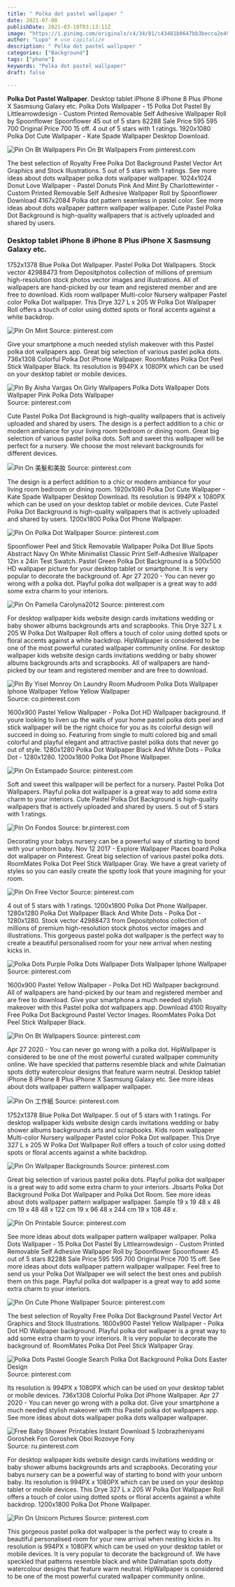 ```yaml
---
title: " Polka dot pastel wallpaper "
date: 2021-07-08
publishDate: 2021-03-19T03:13:11Z
image: "https://i.pinimg.com/originals/c4/34/81/c43481b0647bb3becca2e4927d59afe4.jpg"
author: "Lupo" # use capitalize
description: " Polka dot pastel wallpaper "
categories: ["Background"]
tags: ["phone"]
keywords: "Polka dot pastel wallpaper"
draft: false

---
```



**Polka Dot Pastel Wallpaper**. Desktop tablet iPhone 8 iPhone 8 Plus iPhone X Sasmsung Galaxy etc. Polka Dots Wallpaper - 15 Polka Dot Pastel By Littlearrowdesign - Custom Printed Removable Self Adhesive Wallpaper Roll by Spoonflower Spoonflower 45 out of 5 stars 82288 Sale Price 595 595 700 Original Price 700 15 off. 4 out of 5 stars with 1 ratings. 1920x1080 Polka Dot Cute Wallpaper - Kate Spade Wallpaper Desktop Download.

![Pin On Bt Wallpapers](https://i.pinimg.com/474x/54/6d/50/546d50a11d1b297f448fd03597375b46.jpg "Pin On Bt Wallpapers")
Pin On Bt Wallpapers From pinterest.com


The best selection of Royalty Free Polka Dot Background Pastel Vector Art Graphics and Stock Illustrations. 5 out of 5 stars with 1 ratings. See more ideas about dots wallpaper polka dots wallpaper wallpaper. 1024x1024 Donut Love Wallpaper - Pastel Donuts Pink And Mint By Charlottewinter - Custom Printed Removable Self Adhesive Wallpaper Roll by Spoonflower Download 4167x2084 Polka dot pattern seamless in pastel color. See more ideas about dots wallpaper pattern wallpaper wallpaper. Cute Pastel Polka Dot Background is high-quality wallpapers that is actively uploaded and shared by users.

### Desktop tablet iPhone 8 iPhone 8 Plus iPhone X Sasmsung Galaxy etc.

1752x1378 Blue Polka Dot Wallpaper. Pastel Polka Dot Wallpapers. Stock vector 42988473 from Depositphotos collection of millions of premium high-resolution stock photos vector images and illustrations. All of wallpapers are hand-picked by our team and registered member and are free to download. Kids room wallpaper Multi-color Nursery wallpaper Pastel color Polka Dot wallpaper. This Drye 327 L x 205 W Polka Dot Wallpaper Roll offers a touch of color using dotted spots or floral accents against a white backdrop.


![Pin On Mint](https://i.pinimg.com/originals/a5/ab/dc/a5abdcebe9db3fc5bfb68c555ece9a45.png "Pin On Mint")
Source: pinterest.com

Give your smartphone a much needed stylish makeover with this Pastel polka dot wallpapers app. Great big selection of various pastel polka dots. 736x1308 Colorful Polka Dot iPhone Wallpaper. RoomMates Polka Dot Peel Stick Wallpaper Black. Its resolution is 994PX x 1080PX which can be used on your desktop tablet or mobile devices.

![Pin By Aisha Vargas On Girly Wallpapers Polka Dots Wallpaper Dots Wallpaper Pink Polka Dots Wallpaper](https://i.pinimg.com/originals/53/08/53/5308532599c65c43eca5a9329be798fe.jpg "Pin By Aisha Vargas On Girly Wallpapers Polka Dots Wallpaper Dots Wallpaper Pink Polka Dots Wallpaper")
Source: pinterest.com

Cute Pastel Polka Dot Background is high-quality wallpapers that is actively uploaded and shared by users. The design is a perfect addition to a chic or modern ambiance for your living room bedroom or dining room. Great big selection of various pastel polka dots. Soft and sweet this wallpaper will be perfect for a nursery. We choose the most relevant backgrounds for different devices.

![Pin On 美髮和美妝](https://i.pinimg.com/originals/06/39/17/063917430164898d6386dd5fdb51b516.jpg "Pin On 美髮和美妝")
Source: pinterest.com

The design is a perfect addition to a chic or modern ambiance for your living room bedroom or dining room. 1920x1080 Polka Dot Cute Wallpaper - Kate Spade Wallpaper Desktop Download. Its resolution is 994PX x 1080PX which can be used on your desktop tablet or mobile devices. Cute Pastel Polka Dot Background is high-quality wallpapers that is actively uploaded and shared by users. 1200x1800 Polka Dot Phone Wallpaper.

![Pin On Polka Dot Wallpaper](https://i.pinimg.com/originals/39/ab/d5/39abd576ba542713b7a3fcb671dc01a8.jpg "Pin On Polka Dot Wallpaper")
Source: pinterest.com

Spoonflower Peel and Stick Removable Wallpaper Polka Dot Blue Spots Abstract Navy On White Minimalist Classic Print Self-Adhesive Wallpaper 12in x 24in Test Swatch. Pastel Green Polka Dot Background is a 500x500 HD wallpaper picture for your desktop tablet or smartphone. It is very popular to decorate the background of. Apr 27 2020 - You can never go wrong with a polka dot. Playful polka dot wallpaper is a great way to add some extra charm to your interiors.

![Pin On Pamella Carolyna2012](https://i.pinimg.com/474x/4c/39/2b/4c392b921fd5f630a14dc1ec2cf1d6de.jpg "Pin On Pamella Carolyna2012")
Source: pinterest.com

For desktop wallpaper kids website design cards invitations wedding or baby shower albums backgrounds arts and scrapbooks. This Drye 327 L x 205 W Polka Dot Wallpaper Roll offers a touch of color using dotted spots or floral accents against a white backdrop. HipWallpaper is considered to be one of the most powerful curated wallpaper community online. For desktop wallpaper kids website design cards invitations wedding or baby shower albums backgrounds arts and scrapbooks. All of wallpapers are hand-picked by our team and registered member and are free to download.

![Pin By Yisel Monroy On Laundry Room Mudroom Polka Dots Wallpaper Iphone Wallpaper Yellow Yellow Wallpaper](https://i.pinimg.com/originals/47/9a/f1/479af1f7f011e5453c23a9f2b87a4e86.jpg "Pin By Yisel Monroy On Laundry Room Mudroom Polka Dots Wallpaper Iphone Wallpaper Yellow Yellow Wallpaper")
Source: co.pinterest.com

1600x900 Pastel Yellow Wallpaper - Polka Dot HD Wallpaper background. If youre looking to liven up the walls of your home pastel polka dots peel and stick wallpaper will be the right choice for you as its colorful design will succeed in doing so. Featuring from single to multi colored big and small colorful and playful elegant and attractive pastel polka dots that never go out of style. 1280x1280 Polka Dot Wallpaper Black And White Dots - Polka Dot - 1280x1280. 1200x1800 Polka Dot Phone Wallpaper.

![Pin On Estampado](https://i.pinimg.com/originals/51/00/e0/5100e01bf63e3c2bd324057a0d7d4d15.jpg "Pin On Estampado")
Source: pinterest.com

Soft and sweet this wallpaper will be perfect for a nursery. Pastel Polka Dot Wallpapers. Playful polka dot wallpaper is a great way to add some extra charm to your interiors. Cute Pastel Polka Dot Background is high-quality wallpapers that is actively uploaded and shared by users. 5 out of 5 stars with 1 ratings.

![Pin On Fondos](https://i.pinimg.com/originals/d3/ce/ba/d3ceba071bbccca8cd777810a3b75a8b.jpg "Pin On Fondos")
Source: br.pinterest.com

Decorating your babys nursery can be a powerful way of starting to bond with your unborn baby. Nov 12 2017 - Explore Wallpaper Places board Polka dot wallpaper on Pinterest. Great big selection of various pastel polka dots. RoomMates Polka Dot Peel Stick Wallpaper Gray. We have a great variety of styles so you can easily create the spotty look that youre imagining for your room.

![Pin On Free Vector](https://i.pinimg.com/originals/70/bc/be/70bcbecc6b97ad9b2fc9f9e9e90336de.jpg "Pin On Free Vector")
Source: pinterest.com

4 out of 5 stars with 1 ratings. 1200x1800 Polka Dot Phone Wallpaper. 1280x1280 Polka Dot Wallpaper Black And White Dots - Polka Dot - 1280x1280. Stock vector 42988473 from Depositphotos collection of millions of premium high-resolution stock photos vector images and illustrations. This gorgeous pastel polka dot wallpaper is the perfect way to create a beautiful personalised room for your new arrival when nesting kicks in.

![Polka Dots Purple Polka Dots Wallpaper Dots Wallpaper Iphone Wallpaper](https://i.pinimg.com/originals/c5/a6/5d/c5a65da53dc4aba2ecd2173e852ef232.jpg "Polka Dots Purple Polka Dots Wallpaper Dots Wallpaper Iphone Wallpaper")
Source: pinterest.com

1600x900 Pastel Yellow Wallpaper - Polka Dot HD Wallpaper background. All of wallpapers are hand-picked by our team and registered member and are free to download. Give your smartphone a much needed stylish makeover with this Pastel polka dot wallpapers app. Download 4100 Royalty Free Polka Dot Background Pastel Vector Images. RoomMates Polka Dot Peel Stick Wallpaper Black.

![Pin On Bt Wallpapers](https://i.pinimg.com/474x/54/6d/50/546d50a11d1b297f448fd03597375b46.jpg "Pin On Bt Wallpapers")
Source: pinterest.com

Apr 27 2020 - You can never go wrong with a polka dot. HipWallpaper is considered to be one of the most powerful curated wallpaper community online. We have speckled that patterns resemble black and white Dalmatian spots dotty watercolour designs that feature warm neutral. Desktop tablet iPhone 8 iPhone 8 Plus iPhone X Sasmsung Galaxy etc. See more ideas about dots wallpaper pattern wallpaper wallpaper.

![Pin On 工作紙](https://i.pinimg.com/474x/11/1b/dc/111bdc01f8f02c1d42fa10fb47263c95.jpg "Pin On 工作紙")
Source: pinterest.com

1752x1378 Blue Polka Dot Wallpaper. 5 out of 5 stars with 1 ratings. For desktop wallpaper kids website design cards invitations wedding or baby shower albums backgrounds arts and scrapbooks. Kids room wallpaper Multi-color Nursery wallpaper Pastel color Polka Dot wallpaper. This Drye 327 L x 205 W Polka Dot Wallpaper Roll offers a touch of color using dotted spots or floral accents against a white backdrop.

![Pin On Wallpaper Backgrounds](https://i.pinimg.com/originals/2e/67/3e/2e673e35f6437ef80b35469c34a6b6d1.jpg "Pin On Wallpaper Backgrounds")
Source: pinterest.com

Great big selection of various pastel polka dots. Playful polka dot wallpaper is a great way to add some extra charm to your interiors. Jbsarts Polka Dot Background Polka Dot Wallpaper and Polka Dot Room. See more ideas about dots wallpaper pattern wallpaper wallpaper. Sample 19 x 19 48 x 48 cm 19 x 48 48 x 122 cm 19 x 96 48 x 244 cm 19 x 108 48 x.

![Pin On Printable](https://i.pinimg.com/originals/a4/01/5b/a4015b71edfd20bff420bc7ba1b61692.png "Pin On Printable")
Source: pinterest.com

See more ideas about dots wallpaper pattern wallpaper wallpaper. Polka Dots Wallpaper - 15 Polka Dot Pastel By Littlearrowdesign - Custom Printed Removable Self Adhesive Wallpaper Roll by Spoonflower Spoonflower 45 out of 5 stars 82288 Sale Price 595 595 700 Original Price 700 15 off. See more ideas about dots wallpaper pattern wallpaper wallpaper. Feel free to send us your Polka Dot Wallpaper we will select the best ones and publish them on this page. Playful polka dot wallpaper is a great way to add some extra charm to your interiors.

![Pin On Cute Phone Wallpaper](https://i.pinimg.com/originals/f3/21/a3/f321a3a95bf6fcd74b978e3126331321.jpg "Pin On Cute Phone Wallpaper")
Source: pinterest.com

The best selection of Royalty Free Polka Dot Background Pastel Vector Art Graphics and Stock Illustrations. 1600x900 Pastel Yellow Wallpaper - Polka Dot HD Wallpaper background. Playful polka dot wallpaper is a great way to add some extra charm to your interiors. It is very popular to decorate the background of. RoomMates Polka Dot Peel Stick Wallpaper Gray.

![Polka Dots Pastel Google Search Polka Dot Background Polka Dots Easter Design](https://i.pinimg.com/originals/41/7c/2b/417c2b84212a8ad73d9bbf67430955d6.jpg "Polka Dots Pastel Google Search Polka Dot Background Polka Dots Easter Design")
Source: pinterest.com

Its resolution is 994PX x 1080PX which can be used on your desktop tablet or mobile devices. 736x1308 Colorful Polka Dot iPhone Wallpaper. Apr 27 2020 - You can never go wrong with a polka dot. Give your smartphone a much needed stylish makeover with this Pastel polka dot wallpapers app. See more ideas about dots wallpaper polka dots wallpaper wallpaper.

![Free Baby Shower Printables Instant Download S Izobrazheniyami Goroshek Fon Goroshek Oboi Rozovye Fony](https://i.pinimg.com/originals/64/93/0a/64930aa6f2a19c85059a341b59644da7.png "Free Baby Shower Printables Instant Download S Izobrazheniyami Goroshek Fon Goroshek Oboi Rozovye Fony")
Source: ru.pinterest.com

For desktop wallpaper kids website design cards invitations wedding or baby shower albums backgrounds arts and scrapbooks. Decorating your babys nursery can be a powerful way of starting to bond with your unborn baby. Its resolution is 994PX x 1080PX which can be used on your desktop tablet or mobile devices. This Drye 327 L x 205 W Polka Dot Wallpaper Roll offers a touch of color using dotted spots or floral accents against a white backdrop. 1200x1800 Polka Dot Phone Wallpaper.

![Pin On Unicorn Pictures](https://i.pinimg.com/originals/c4/34/81/c43481b0647bb3becca2e4927d59afe4.jpg "Pin On Unicorn Pictures")
Source: pinterest.com

This gorgeous pastel polka dot wallpaper is the perfect way to create a beautiful personalised room for your new arrival when nesting kicks in. Its resolution is 994PX x 1080PX which can be used on your desktop tablet or mobile devices. It is very popular to decorate the background of. We have speckled that patterns resemble black and white Dalmatian spots dotty watercolour designs that feature warm neutral. HipWallpaper is considered to be one of the most powerful curated wallpaper community online.


